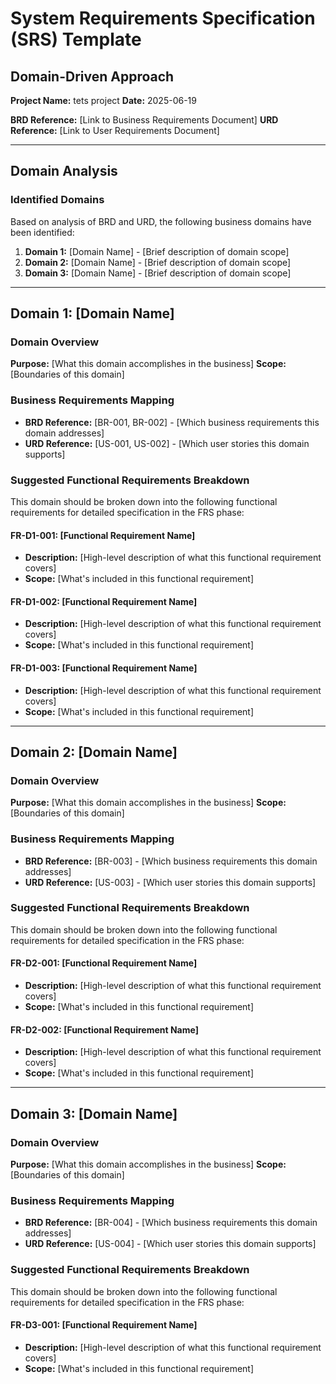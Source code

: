 # System Requirements Specification (SRS) Template
## Domain-Driven Approach

**Project Name:** tets project
**Date:** 2025-06-19

**BRD Reference:** [Link to Business Requirements Document]
**URD Reference:** [Link to User Requirements Document]

---

## Domain Analysis

### Identified Domains
Based on analysis of BRD and URD, the following business domains have been identified:

1. **Domain 1:** [Domain Name] - [Brief description of domain scope]
2. **Domain 2:** [Domain Name] - [Brief description of domain scope]
3. **Domain 3:** [Domain Name] - [Brief description of domain scope]

---

## Domain 1: [Domain Name]

### Domain Overview
**Purpose:** [What this domain accomplishes in the business]
**Scope:** [Boundaries of this domain]

### Business Requirements Mapping
- **BRD Reference:** [BR-001, BR-002] - [Which business requirements this domain addresses]
- **URD Reference:** [US-001, US-002] - [Which user stories this domain supports]

### Suggested Functional Requirements Breakdown
This domain should be broken down into the following functional requirements for detailed specification in the FRS phase:

#### FR-D1-001: [Functional Requirement Name]
- **Description:** [High-level description of what this functional requirement covers]
- **Scope:** [What's included in this functional requirement]

#### FR-D1-002: [Functional Requirement Name]
- **Description:** [High-level description of what this functional requirement covers]
- **Scope:** [What's included in this functional requirement]

#### FR-D1-003: [Functional Requirement Name]
- **Description:** [High-level description of what this functional requirement covers]
- **Scope:** [What's included in this functional requirement]

---

## Domain 2: [Domain Name]

### Domain Overview
**Purpose:** [What this domain accomplishes in the business]
**Scope:** [Boundaries of this domain]

### Business Requirements Mapping
- **BRD Reference:** [BR-003] - [Which business requirements this domain addresses]
- **URD Reference:** [US-003] - [Which user stories this domain supports]

### Suggested Functional Requirements Breakdown
This domain should be broken down into the following functional requirements for detailed specification in the FRS phase:

#### FR-D2-001: [Functional Requirement Name]
- **Description:** [High-level description of what this functional requirement covers]
- **Scope:** [What's included in this functional requirement]

#### FR-D2-002: [Functional Requirement Name]
- **Description:** [High-level description of what this functional requirement covers]
- **Scope:** [What's included in this functional requirement]

---

## Domain 3: [Domain Name]

### Domain Overview
**Purpose:** [What this domain accomplishes in the business]
**Scope:** [Boundaries of this domain]

### Business Requirements Mapping
- **BRD Reference:** [BR-004] - [Which business requirements this domain addresses]
- **URD Reference:** [US-004] - [Which user stories this domain supports]

### Suggested Functional Requirements Breakdown
This domain should be broken down into the following functional requirements for detailed specification in the FRS phase:

#### FR-D3-001: [Functional Requirement Name]
- **Description:** [High-level description of what this functional requirement covers]
- **Scope:** [What's included in this functional requirement]



